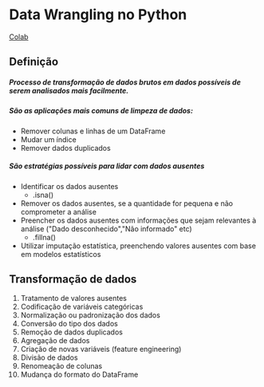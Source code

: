 # Data Wrangling no Python
[Colab](https://colab.research.google.com/drive/1NtKs9Wm7dH3QAIAS7WphVLKky09pv9g0?usp=sharing)
## Definição
##### Processo de transformação de dados brutos em dados possíveis de serem analisados mais facilmente.
##### São as aplicações mais comuns de limpeza de dados:
- Remover colunas e linhas de um DataFrame
- Mudar um índice
- Remover dados duplicados
##### São estratégias possíveis para lidar com dados ausentes
- Identificar os dados ausentes
    - .isna()
- Remover os dados ausentes, se a quantidade for pequena e não comprometer a análise
- Preencher os dados ausentes com informações que sejam relevantes à análise ("Dado desconhecido","Não informado" etc)
    - .fillna()
- Utilizar imputação estatística, preenchendo valores ausentes com base em modelos estatísticos

## Transformação de dados
1. Tratamento de valores ausentes
2. Codificação de variáveis categóricas
3. Normalização ou padronização dos dados
4. Conversão do tipo dos dados
5. Remoção de dados duplicados
6. Agregação de dados
7. Criação de novas variáveis (feature engineering)
8. Divisão de dados
9. Renomeação de colunas
10. Mudança do formato do DataFrame